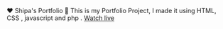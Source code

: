 ❤️ Shipa's Portfolio 🙏
This is my Portfolio Project, I made it using HTML, CSS , javascript and php . <a href = "https://shipra1portfolio.42web.io">Watch live<a>
